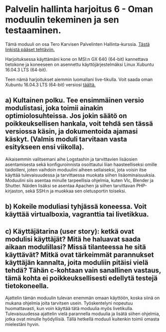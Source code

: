 # Palvelin hallinta harjoitus 6 - Oman moduulin tekeminen ja sen testaaminen.

Tämä moduuli on osa Tero Karvisen Palvelinten Hallinta-kurssia. [Tästä linkistä pääset tehtäviin.](http://terokarvinen.com/2018/aikataulu-%e2%80%93-palvelinten-hallinta-ict4tn022-4-ti-5-ke-5-loppukevat-2018-5p#h6)

Harjoituksessa käyttämäni kone on MSI:n GX 640 (64-bit) kannettava tietokone ja koneeseen on asennettu käyttöjärjestelmäksi Linux Xubuntu 16.04.3 LTS (64-bit).

Teen nämä harjoitukset aiemmin luomallani live-tikulla. Voit saada oman Xubuntu 16.04.3 LTS (64-bit) versiosi [täältä.](http://torrent.ubuntu.com/xubuntu/releases/xenial/release/desktop/xubuntu-16.04.4-desktop-amd64.iso.torrent)

## a) Kultainen polku. Tee ensimmäinen versio modulistasi, joka toimii ainakin optimiolosuhteissa. Jos jokin säätö on poikkeuksellisen hankala, voit tehdä sen tässä versiossa käsin, ja dokumentoida ajamasi käskyt. (Valmis moduli tarvitaan vasta esitykseen ensi viikolla).

Aikaisemmin valitsemani aihe Logstashin ja tarvittavien lisäosien asentamisesta sekä konfiguroinnista osoittautui liian haasteelliseksi omille 
taidoilleni, joten vaihdoin moduulini aiheen sellaiseksi, jota voisin itse käyttää tulevaisuudessa ja tarvittaessa muokata siihen lisäominaisuuksia.
Moduulini siis asentaa minulle tarpeellisia ohjelmia, kuten Vlc, Blender ja Shutter. Näiden lisäksi se asentaa Apachen ja siihen tarvittavan PHP-kirjaston,
sekä SSH:n ja muokkaa sen oletusportin toiseksi.

## b) Kokeile moduliasi tyhjässä koneessa. Voit käyttää virtualboxia, vagranttia tai livetikkua.




## c) Käyttäjätarina (user story): ketkä ovat modulisi käyttäjät? Mitä he haluavat saada aikaan modulillasi? Missä tilanteessa he sitä käyttävät? Mitkä ovat tärkeimmät parannukset käyttäjän kannalta, joita moduliin pitäisi vielä tehdä? Tähän c-kohtaan vain sanallinen vastaus, tämä kohta ei poikkeuksellisesti edellytä testejä tietokoneella.

Ajattelin tämän moduulin tulevan enemmän omaan käyttöön, koska siinä on mukana ohjelmia joita tarvitsen usein. Työskentelyni nopeutuu huomattavasti, kun voin 
käyttää tätä moduulia myös livetikulla. Tulevaisuudessa ajattelin vielä parannella moduulia ja lisätä siihen ohjelmia, jotka ovat minulle hyödyllisiä. Tällä 
hetkellä moduuli kuitenkin toimii omasta mielestäni hyvin.
